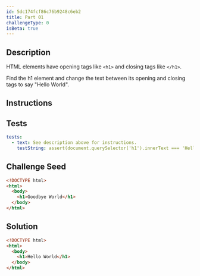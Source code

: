 ```yaml
---
id: 5dc174fcf86c76b9248c6eb2
title: Part 01
challengeType: 0
isBeta: true
---
```


## Description
<section id='description'>

HTML elements have opening tags like `<h1>` and closing tags like `</h1>`.

Find the h1 element and change the text between its opening and closing tags to say "Hello World".

</section>

## Instructions
<section id='instructions'>

</section>

## Tests
<section id='tests'>

```yml
tests:
  - text: See description above for instructions.
    testString: assert(document.querySelector('h1').innerText === 'Hello World');

```

</section>

## Challenge Seed
<section id='challengeSeed'>

<div id='html-seed'>

```html
<!DOCTYPE html>
<html>
  <body>
    <h1>Goodbye World</h1>
  </body>
</html>
```

</div>
</section>

## Solution
<section id='solution'>

```html
<!DOCTYPE html>
<html>
  <body>
    <h1>Hello World</h1>
  </body>
</html>
```

</section>
